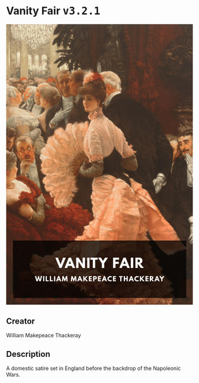 
# Vanity Fair <kbd>v3.2.1</kbd>

<center>
  <img src="./cover-1024.jpg"/>
</center>

## Creator
William Makepeace Thackeray

## Description
A domestic satire set in England before the backdrop of the Napoleonic Wars.
